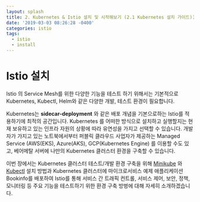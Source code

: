 ```yaml
---
layout: splash
title: 2. Kubernetes & Istio 설치 및 시작해보기 (2.1 Kubernetes 설치 가이드))
date: '2019-03-03 08:26:28 -0400'
categories: istio
tags:
  - istio
  - install
---
```


# Istio 설치

Istio 의 Service Mesh를 위한 다양한 기능을 테스트 하기 위해서는 기본적으로 Kubernetes, Kubectl, Helm와 같은 다양한 개발, 테스트 환경이 필요합니다.

Kubernetes는 **sidecar-deployment** 와 같은 배포 개념을 기본으로하는 Istio를 적용하기에 최적의 공간입니다. Kubernetes 를 어떠한 방식으로 설치하고 실행할지는 현재 보유하고 있는 인프라 자원의 상황에 따라 유연성을 가지고 선택할 수 있습니다. 개발자가 가지고 있는 노트북에서부터 퍼블릭 클라우드 사업자가 제공하는 Managed Service \(AWS\(EKS\), Azure\(AKS\), GCP\(Kubernetes Engine\) 를 이용할 수도 있고, 베어메탈 서버에 나만의 Kubernetes 클러스터 환경을 구축할 수 있습니다.

이번 장에서는 Kubernetes 클러스터 테스트/개발 환경 구축을 위해 [Minikube](https://kubernetes.io/ko/docs/tasks/xtools/install-minikube/) 와 [Kubectl](./) 설치 방법과 Kubernetes 클러스터에 마이크로서비스 예제 애플리케이션 Bookinfo를 배포하여 Istio를 통해 서비스 간 트래픽 컨트롤, 서비스 제어, 보안, 정책, 모니터링 등 주요 기능을 테스트하기 위한 환경 구축 방벙에 대해 자세히 소개하겠습니다.

